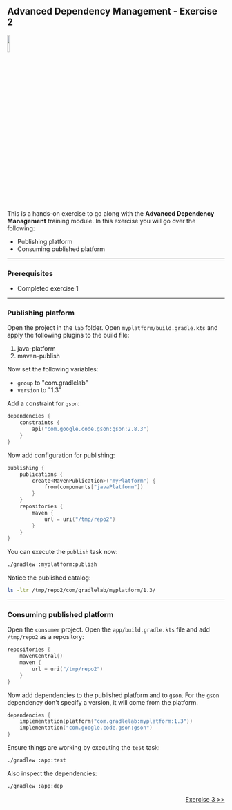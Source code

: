 ## Advanced Dependency Management - Exercise 2

<p align="left">
<img width="10%" height="10%" src="https://user-images.githubusercontent.com/120980/174325546-8558160b-7f16-42cb-af0f-511849f22ebc.png">
</p>

This is a hands-on exercise to go along with the
**Advanced Dependency Management** training module. In this exercise
you will go over the following:

* Publishing platform
* Consuming published platform

---
### Prerequisites

* Completed exercise 1

---
### Publishing platform

Open the project in the `lab` folder. Open `myplatform/build.gradle.kts`
and apply the following plugins to the build file:

1. java-platform
2. maven-publish

Now set the following variables:

* `group` to "com.gradlelab"
* `version` to "1.3"

Add a constraint for `gson`:

```kotlin
dependencies {
    constraints {
        api("com.google.code.gson:gson:2.8.3")
    }
}
```

Now add configuration for publishing:

```kotlin
publishing {
    publications {
        create<MavenPublication>("myPlatform") {
            from(components["javaPlatform"])
        }
    }
    repositories {
        maven {
            url = uri("/tmp/repo2")
        }
    }
}
```

You can execute the `publish` task now:

```bash
./gradlew :myplatform:publish
```

Notice the published catalog:

```bash
ls -ltr /tmp/repo2/com/gradlelab/myplatform/1.3/
```

---
### Consuming published platform

Open the `consumer` project. Open the `app/build.gradle.kts` file and
add `/tmp/repo2` as a repository:

```kotlin
repositories {
    mavenCentral()
    maven {
        url = uri("/tmp/repo2")
    }
}
```

Now add dependencies to the published platform and to `gson`. For the
`gson` dependency don't specify a version, it will come from the platform.

```kotlin
dependencies {
    implementation(platform("com.gradlelab:myplatform:1.3"))
    implementation("com.google.code.gson:gson")
}
```

Ensure things are working by executing the `test` task:

```bash
./gradlew :app:test
```

Also inspect the dependencies:

```bash
./gradlew :app:dep
```

<p align="right">
<a href="https://github.com/gradle/build-tool-training-exercises/tree/main/Adv_Dependency_Management/exercise3">Exercise 3 >></a>
</p>
